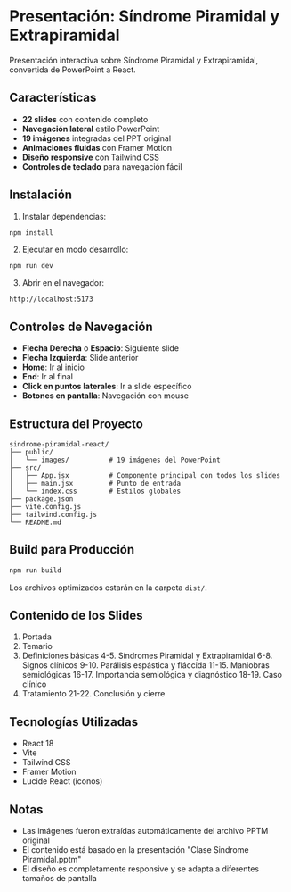 # Presentación: Síndrome Piramidal y Extrapiramidal

Presentación interactiva sobre Síndrome Piramidal y Extrapiramidal, convertida de PowerPoint a React.

## Características

- **22 slides** con contenido completo
- **Navegación lateral** estilo PowerPoint
- **19 imágenes** integradas del PPT original
- **Animaciones fluidas** con Framer Motion
- **Diseño responsive** con Tailwind CSS
- **Controles de teclado** para navegación fácil

## Instalación

1. Instalar dependencias:
```bash
npm install
```

2. Ejecutar en modo desarrollo:
```bash
npm run dev
```

3. Abrir en el navegador:
```
http://localhost:5173
```

## Controles de Navegación

- **Flecha Derecha** o **Espacio**: Siguiente slide
- **Flecha Izquierda**: Slide anterior
- **Home**: Ir al inicio
- **End**: Ir al final
- **Click en puntos laterales**: Ir a slide específico
- **Botones en pantalla**: Navegación con mouse

## Estructura del Proyecto

```
sindrome-piramidal-react/
├── public/
│   └── images/          # 19 imágenes del PowerPoint
├── src/
│   ├── App.jsx          # Componente principal con todos los slides
│   ├── main.jsx         # Punto de entrada
│   └── index.css        # Estilos globales
├── package.json
├── vite.config.js
├── tailwind.config.js
└── README.md
```

## Build para Producción

```bash
npm run build
```

Los archivos optimizados estarán en la carpeta `dist/`.

## Contenido de los Slides

1. Portada
2. Temario
3. Definiciones básicas
4-5. Síndromes Piramidal y Extrapiramidal
6-8. Signos clínicos
9-10. Parálisis espástica y fláccida
11-15. Maniobras semiológicas
16-17. Importancia semiológica y diagnóstico
18-19. Caso clínico
20. Tratamiento
21-22. Conclusión y cierre

## Tecnologías Utilizadas

- React 18
- Vite
- Tailwind CSS
- Framer Motion
- Lucide React (iconos)

## Notas

- Las imágenes fueron extraídas automáticamente del archivo PPTM original
- El contenido está basado en la presentación "Clase Sindrome Piramidal.pptm"
- El diseño es completamente responsive y se adapta a diferentes tamaños de pantalla
